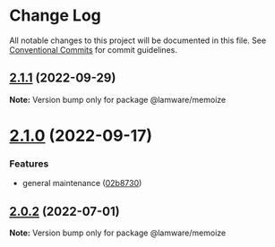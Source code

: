 # Change Log

All notable changes to this project will be documented in this file.
See [Conventional Commits](https://conventionalcommits.org) for commit guidelines.

## [2.1.1](https://github.com/oyed/lamware/compare/@lamware/memoize@2.1.0...@lamware/memoize@2.1.1) (2022-09-29)

**Note:** Version bump only for package @lamware/memoize





# [2.1.0](https://github.com/oyed/lamware/compare/@lamware/memoize@2.0.2...@lamware/memoize@2.1.0) (2022-09-17)


### Features

* general maintenance ([02b8730](https://github.com/oyed/lamware/commit/02b8730fc776181b6be8c8950e17a186380d975e))





## [2.0.2](https://github.com/oyed/lamware/compare/@lamware/memoize@2.0.1...@lamware/memoize@2.0.2) (2022-07-01)

**Note:** Version bump only for package @lamware/memoize

